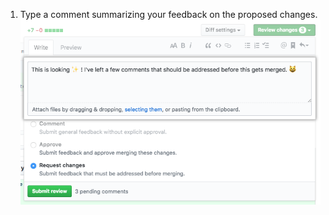 1. Type a comment summarizing your feedback on the proposed changes. ![Review summary comment window](/assets/images/help/pull_requests/review-summary-comment-window.png)
